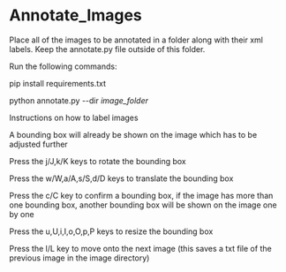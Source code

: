 # Annotate_Images
Place all of the images to be annotated in a folder along with their xml labels.
Keep the annotate.py file outside of this folder.



Run the following commands:

pip install requirements.txt

python annotate.py --dir *image_folder*



Instructions on how to label images

A bounding box will already be shown on the image which has to be adjusted further

Press the j/J,k/K keys to rotate the bounding box

Press the w/W,a/A,s/S,d/D keys to translate the bounding box

Press the c/C key to confirm a bounding box, if the image has more than one bounding box, another bounding box will be shown on the image one by one

Press the u,U,i,I,o,O,p,P keys to resize the bounding box

Press the l/L key to move onto the next image (this saves a txt file of the previous image in the image directory)




